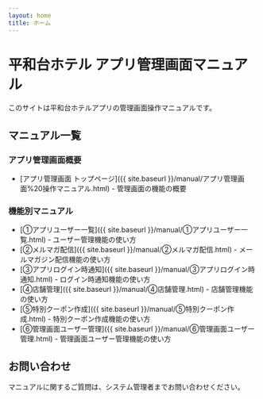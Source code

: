 ```yaml
---
layout: home
title: ホーム
---
```


# 平和台ホテル アプリ管理画面マニュアル

このサイトは平和台ホテルアプリの管理画面操作マニュアルです。

## マニュアル一覧

### アプリ管理画面概要
- [アプリ管理画面 トップページ]({{ site.baseurl }}/manual/アプリ管理画面%20操作マニュアル.html) - 管理画面の機能の概要

### 機能別マニュアル
- [①アプリユーザー一覧]({{ site.baseurl }}/manual/①アプリユーザー一覧.html) - ユーザー管理機能の使い方
- [②メルマガ配信]({{ site.baseurl }}/manual/②メルマガ配信.html) - メールマガジン配信機能の使い方
- [③アプリログイン時通知]({{ site.baseurl }}/manual/③アプリログイン時通知.html) - ログイン時通知機能の使い方
- [④店舗管理]({{ site.baseurl }}/manual/④店舗管理.html) - 店舗管理機能の使い方
- [⑤特別クーポン作成]({{ site.baseurl }}/manual/⑤特別クーポン作成.html) - 特別クーポン作成機能の使い方
- [⑥管理画面ユーザー管理]({{ site.baseurl }}/manual/⑥管理画面ユーザー管理.html) - 管理画面ユーザー管理機能の使い方




## お問い合わせ

マニュアルに関するご質問は、システム管理者までお問い合わせください。